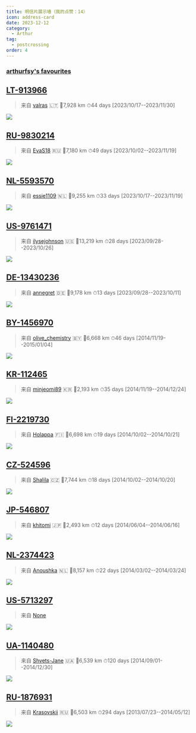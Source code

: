 ```yaml
---
title: 明信片展示墙（我的点赞：14）
icon: address-card
date: 2023-12-12
category:
  - Arthur
tag:
  - postcrossing
order: 4
---
```


### [arthurfsy's favourites](https://www.postcrossing.com/user/arthurfsy/gallery/favourites)

## [LT-913966](https://www.postcrossing.com/postcards/LT-913966) 
 >来自 [valras](https://www.postcrossing.com//user/valras) :lithuania:
> 📏7,928 km 
⏱44 days [2023/10/17--2023/11/30]


![](https://raw.gitmirror.com/arthurfsy2/Postcrossing_map_generator/main/gallery/picture/dfsgfv5r49yok2quiwxlxh25edsrjl37.jpg)

## [RU-9830214](https://www.postcrossing.com/postcards/RU-9830214) 
 >来自 [EvaS18](https://www.postcrossing.com//user/EvaS18) :ru:
> 📏7,180 km 
⏱49 days [2023/10/02--2023/11/19]


![](https://raw.gitmirror.com/arthurfsy2/Postcrossing_map_generator/main/gallery/picture/0mntqe2lc0sfygrisja5uria62de2y7a.jpg)

## [NL-5593570](https://www.postcrossing.com/postcards/NL-5593570) 
 >来自 [essie1109](https://www.postcrossing.com//user/essie1109) :netherlands:
> 📏9,255 km 
⏱33 days [2023/10/17--2023/11/19]


![](https://raw.gitmirror.com/arthurfsy2/Postcrossing_map_generator/main/gallery/picture/1fgbz23qvpbsc89bxala10k47jc6a05u.jpg)

## [US-9761471](https://www.postcrossing.com/postcards/US-9761471) 
 >来自 [ilysejohnson](https://www.postcrossing.com//user/ilysejohnson) :us:
> 📏13,219 km 
⏱28 days [2023/09/28--2023/10/26]


![](https://raw.gitmirror.com/arthurfsy2/Postcrossing_map_generator/main/gallery/picture/fe4nng7tl273fn4tq36wtar0ykk1n89r.jpg)

## [DE-13430236](https://www.postcrossing.com/postcards/DE-13430236) 
 >来自 [annegret](https://www.postcrossing.com//user/annegret) :de:
> 📏9,178 km 
⏱13 days [2023/09/28--2023/10/11]


![](https://raw.gitmirror.com/arthurfsy2/Postcrossing_map_generator/main/gallery/picture/pac25ahehnw47mqqtyrml2khs4q02pyg.jpg)

## [BY-1456970](https://www.postcrossing.com/postcards/BY-1456970) 
 >来自 [olive_chemistry](https://www.postcrossing.com//user/olive_chemistry) :belarus:
> 📏6,668 km 
⏱46 days [2014/11/19--2015/01/04]


![](https://raw.gitmirror.com/arthurfsy2/Postcrossing_map_generator/main/gallery/picture/2b1ce703735b60462dbd22a0c62b7020.jpg)

## [KR-112465](https://www.postcrossing.com/postcards/KR-112465) 
 >来自 [minjeomi89](https://www.postcrossing.com//user/minjeomi89) :kr:
> 📏2,193 km 
⏱35 days [2014/11/19--2014/12/24]


![](https://raw.gitmirror.com/arthurfsy2/Postcrossing_map_generator/main/gallery/picture/0774ccd1d3ea65b27193547f7df31ec3.jpg)

## [FI-2219730](https://www.postcrossing.com/postcards/FI-2219730) 
 >来自 [Holappa](https://www.postcrossing.com//user/Holappa) :finland:
> 📏6,698 km 
⏱19 days [2014/10/02--2014/10/21]


![](https://raw.gitmirror.com/arthurfsy2/Postcrossing_map_generator/main/gallery/picture/5b170a8cf8ecc675cf73e408e1242d3b.jpg)

## [CZ-524596](https://www.postcrossing.com/postcards/CZ-524596) 
 >来自 [Shalila](https://www.postcrossing.com//user/Shalila) &#x1f1e8;&#x1f1ff;
> 📏7,744 km 
⏱18 days [2014/10/02--2014/10/20]


![](https://raw.gitmirror.com/arthurfsy2/Postcrossing_map_generator/main/gallery/picture/9c9cf76ca55f0503b9de29da15eec701.jpg)

## [JP-546807](https://www.postcrossing.com/postcards/JP-546807) 
 >来自 [khitomi](https://www.postcrossing.com//user/khitomi) :jp:
> 📏2,493 km 
⏱12 days [2014/06/04--2014/06/16]


![](https://raw.gitmirror.com/arthurfsy2/Postcrossing_map_generator/main/gallery/picture/ccc32e154e8dd8abbcfc3ca6891de7ff.jpg)

## [NL-2374423](https://www.postcrossing.com/postcards/NL-2374423) 
 >来自 [Anoushka](https://www.postcrossing.com//user/Anoushka) :netherlands:
> 📏8,157 km 
⏱22 days [2014/03/02--2014/03/24]


![](https://raw.gitmirror.com/arthurfsy2/Postcrossing_map_generator/main/gallery/picture/dcb79e94963d086e9b2fd7d60588ae24.jpg)

## [US-5713297](https://www.postcrossing.com/postcards/US-5713297) 
 >来自 [None](https://www.postcrossing.com//user/None) 



![](https://raw.gitmirror.com/arthurfsy2/Postcrossing_map_generator/main/gallery/picture/fypwr02syz1w87zf3ak5hovd62c6wnx7.jpg)

## [UA-1140480](https://www.postcrossing.com/postcards/UA-1140480) 
 >来自 [Shvets-Jane](https://www.postcrossing.com//user/Shvets-Jane) :ukraine:
> 📏6,539 km 
⏱120 days [2014/09/01--2014/12/30]


![](https://raw.gitmirror.com/arthurfsy2/Postcrossing_map_generator/main/gallery/picture/66f10b2a5d8fd27da71c75a2307c731e.jpg)

## [RU-1876931](https://www.postcrossing.com/postcards/RU-1876931) 
 >来自 [Krasovskii](https://www.postcrossing.com//user/Krasovskii) :ru:
> 📏6,503 km 
⏱294 days [2013/07/23--2014/05/12]


![](https://raw.gitmirror.com/arthurfsy2/Postcrossing_map_generator/main/gallery/picture/aa4cde8359c36bf565da6659226cefb0.jpg)

